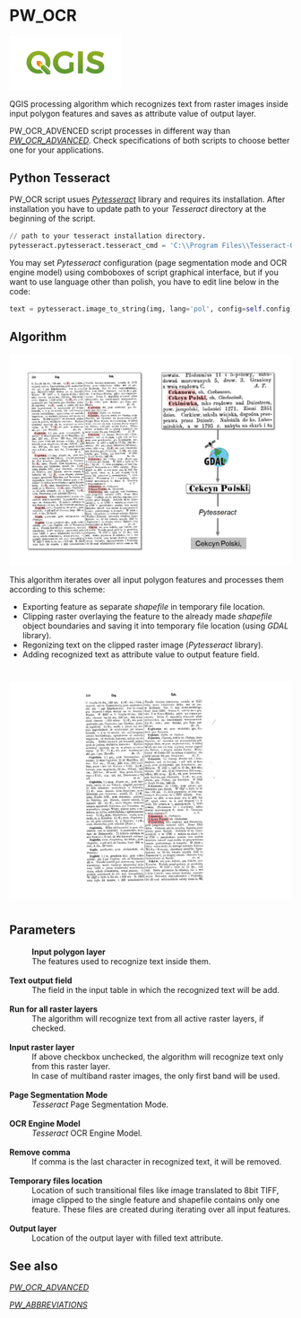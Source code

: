 
# PW_OCR

<img src="images\qgis-logo.png" alt="qgis" width="200">

QGIS processing algorithm which recognizes text from raster images inside input polygon features and saves as attribute value of output layer.

PW_OCR_ADVENCED script processes in different way than [*PW_OCR_ADVANCED*](https://github.com/OskarGraszka/PW_OCR_ADVANCED). Check specifications of both scripts to choose better one for your applications.
## Python Tesseract
PW_OCR script usues [*Pytesseract*](https://github.com/madmaze/pytesseract) library and requires its installation.
After installation you have to update path to your *Tesseract* directory at the beginning of the script.
```Python
// path to your tesseract installation directory.
pytesseract.pytesseract.tesseract_cmd = 'C:\\Program Files\\Tesseract-OCR\\tesseract.exe'
```
You may set *Pytesseract* configuration (page segmentation mode and OCR engine model) using comboboxes of script graphical interface, but if you want to use language other than polish, you have to edit line below in the code:
```Python
text = pytesseract.image_to_string(img, lang='pol', config=self.config)
```

## Algorithm

![Schema](images/Schemat1.png "Schema")

This algorithm iterates over all input polygon features and processes them according to this scheme:
- Exporting feature as separate *shapefile* in temporary file location.
- Clipping raster overlaying the feature to the already made *shapefile* object boundaries and saving it into temporary file location (using *GDAL* library).
- Regonizing text on the clipped raster image (*Pytesseract* library).
- Adding recognized text as attribute value to output feature field.

#
![screen](images/schema1.gif)
#

## Parameters
<dd>
<b>Input polygon layer</b>
<dd>The features used to recognize text inside them.</dd> 
<br><b>Text output field</b>
<dd>The field in the input table in which the recognized text will be add.</dd> 
<br><b>Run for all raster layers</b>
<dd>The algorithm will recognize text from all active raster layers, if checked.</dd> 
<br><b>Input raster layer</b>
<dd>If above checkbox unchecked, the algorithm will recognize text only from this raster layer.
<br>In case of multiband raster images, the only first band will be used.</dd> 
<br><b>Page Segmentation Mode</b>
<dd><i>Tesseract</i> Page Segmentation Mode.</dd> 
<br><b>OCR Engine Model</b>
<dd><i>Tesseract</i> OCR Engine Model.</dd> 
<br><b>Remove comma</b>
<dd>If comma is the last character in recognized text, it will be removed.</dd> 
<br><b>Temporary files location</b>
<dd>Location of such transitional files like image translated to 8bit TIFF, image clipped to the single feature and shapefile contains only one feature. These files are created during iterating over all input features.</dd> 
<br><b>Output layer</b>
<dd>Location of the output layer with filled text attribute.</dd>
</dd>

## See also

[*PW_OCR_ADVANCED*](https://github.com/OskarGraszka/PW_OCR_ADVANCED)

[*PW_ABBREVIATIONS*](https://github.com/OskarGraszka/PW_ABBREVIATIONS)